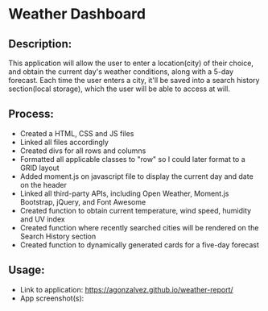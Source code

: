 # Weather Dashboard

## Description:
This application will allow the user to enter a location(city) of their choice, and obtain the current day's weather conditions, along with a 5-day forecast. Each time the user enters a city, it'll be saved into a search history section(local storage), which the user will be able to access at will.

## Process:
- Created a HTML, CSS and JS files
- Linked all files accordingly
- Created divs for all rows and columns
- Formatted all applicable classes to "row" so I could later format to a GRID layout
- Added moment.js on javascript file to display the current day and date on the header
- Linked all third-party APIs, including Open Weather, Moment.js Bootstrap, jQuery, and Font Awesome
- Created function to obtain current temperature, wind speed, humidity and UV index
- Created function where recently searched cities will be rendered on the Search History section
- Created function to dynamically generated cards for a five-day forecast

## Usage:

- Link to application: https://agonzalvez.github.io/weather-report/
- App screenshot(s):